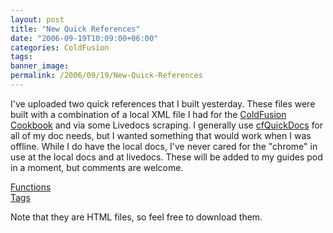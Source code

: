 ```yaml
---
layout: post
title: "New Quick References"
date: "2006-09-19T10:09:00+06:00"
categories: ColdFusion 
tags: 
banner_image: 
permalink: /2006/09/19/New-Quick-References
---
```


I've uploaded two quick references that I built yesterday. These files were built with a combination of a local XML file I had for the <a href="http://www.coldfusioncookbook.com">ColdFusion Cookbook</a> and via some Livedocs scraping. I generally use <a href="http://www.cfquickdocs.com">cfQuickDocs</a> for all of my doc needs, but I wanted something that would work when I was offline. While I do have the local docs, I've never cared for the "chrome" in use at the local docs and at livedocs. These will be added to my guides pod in a moment, but comments are welcome.

<a href="http://ray.camdenfamily.com/downloads/functions.html">Functions</a><br>
<a href="http://ray.camdenfamily.com/downloads/tags.html">Tags</a><br>

Note that they are HTML files, so feel free to download them.
